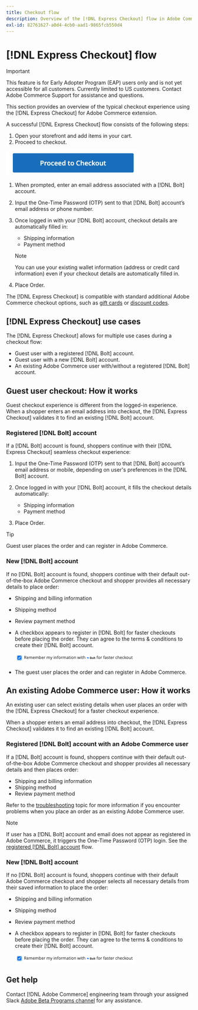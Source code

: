 ```yaml
---
title: Checkout flow
description: Overview of the [!DNL Express Checkout] flow in Adobe Commerce.
exl-id: 82761627-a0d4-4cb0-aad1-9865fcb550d4
---
```

# [!DNL Express Checkout] flow

>[!IMPORTANT]
>
> This feature is for Early Adopter Program (EAP) users only and is not yet accessible for all customers. Currently limited to US customers. Contact Adobe Commerce Support for assistance and questions.

This section provides an overview of the typical checkout experience using the [!DNL Express Checkout] for Adobe Commerce extension.

A successful [!DNL Express Checkout] flow consists of the following steps:

1. Open your storefront and add items in your cart.
1. Proceed to checkout.

  ![Checkout](assets/proceed-checkout.png)

1. When prompted, enter an email address associated with a [!DNL Bolt] account.
1. Input the One-Time Password (OTP) sent to that [!DNL Bolt] account’s email address or phone number.
1. Once logged in with your [!DNL Bolt] account, checkout details are automatically filled in:

   - Shipping information
   - Payment method
   
   >[!NOTE]
   >
   > You can use your existing wallet information (address or credit card information) even if your checkout details are automatically filled in.

1. Place Order.

The [!DNL Express Checkout] is compatible with standard additional Adobe Commerce checkout options, such as [gift cards](https://docs.magento.com/user-guide/catalog/product-gift-card.html) or [discount codes](https://docs.magento.com/user-guide/marketing/price-rules-cart-coupon.html).

## [!DNL Express Checkout] use cases

The [!DNL Express Checkout] allows for multiple use cases during a checkout flow:

- Guest user with a registered [!DNL Bolt] account.
- Guest user with a new [!DNL Bolt] account.
- An existing Adobe Commerce user with/without a registered [!DNL Bolt] account.

## Guest user checkout: How it works

Guest checkout experience is different from the logged-in experience. When a shopper enters an email address into checkout, the [!DNL Express Checkout] validates it to find an existing [!DNL Bolt] account.

### Registered [!DNL Bolt] account

If a [!DNL Bolt] account is found, shoppers continue with their [!DNL Express Checkout] seamless checkout experience: 

1. Input the One-Time Password (OTP) sent to that [!DNL Bolt] account’s email address or mobile, depending on user's preferences in the [!DNL Bolt] account.
1. Once logged in with your [!DNL Bolt] account, it fills the checkout details automatically:

   - Shipping information
   - Payment method

1. Place Order.

>[!TIP]
>
> Guest user places the order and can register in Adobe Commerce.

### New [!DNL Bolt] account

If no [!DNL Bolt] account is found, shoppers continue with their default out-of-the-box Adobe Commerce checkout and shopper provides all necessary details to place order:

- Shipping and billing information
- Shipping method
- Review payment method
- A checkbox appears to register in [!DNL Bolt] for faster checkouts before placing the order. They can agree to the terms & conditions to create their [!DNL Bolt] account.

   ![Remember [!DNL Bolt]](assets/checked-bolt.png)

- The guest user places the order and can register in Adobe Commerce.

## An existing Adobe Commerce user: How it works

An existing user can select existing details when user places an order with the [!DNL Express Checkout] for a faster checkout experience.

When a shopper enters an email address into checkout, the [!DNL Express Checkout] validates it to find an existing [!DNL Bolt] account.

### Registered [!DNL Bolt] account with an Adobe Commerce user

If a [!DNL Bolt] account is found, shoppers continue with their default out-of-the-box Adobe Commerce checkout and shopper provides all necessary details and then places order:

- Shipping and billing information
- Shipping method
- Review payment method

Refer to the [troubleshooting](../express-checkout/troubleshooting.md) topic for more information if you encounter problems when you place an order as an existing Adobe Commerce user.

>[!NOTE]
>
> If user has a [!DNL Bolt] account and email does not appear as registered in Adobe Commerce, it triggers the One-Time Password (OTP) login. See the [registered [!DNL Bolt] account](#registered-bolt-account) flow.

### New [!DNL Bolt] account

If no [!DNL Bolt] account is found, shoppers continue with their default Adobe Commerce checkout and shopper selects all necessary details from their saved information to place the order:

- Shipping and billing information
- Shipping method
- Review payment method
- A checkbox appears to register in [!DNL Bolt] for faster checkouts before placing the order. They can agree to the terms & conditions to create their [!DNL Bolt] account.

  ![Remember [!DNL Bolt]](assets/checked-bolt.png)

## Get help

Contact [!DNL Adobe Commerce] engineering team through your assigned Slack [Adobe Beta Programs channel](http://adobe-beta-programs.slack.com/) for any assistance.
